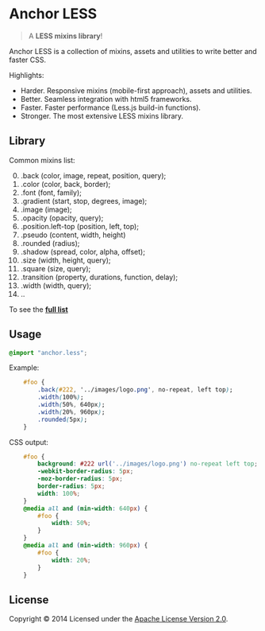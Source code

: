 # Anchor LESS

> A **LESS mixins library**!

Anchor LESS is a collection of mixins, assets and utilities to write better and faster CSS.

Highlights:

- Harder. Responsive mixins (mobile-first approach), assets and utilities.
- Better. Seamless integration with html5 frameworks.
- Faster. Faster performance (Less.js build-in functions).
- Stronger. The most extensive LESS mixins library.

## Library

Common mixins list:

00. .back (color, image, repeat, position, query);
00. .color (color, back, border);
00. .font (font, family);
00. .gradient (start, stop, degrees, image);
00. .image (image);
00. .opacity (opacity, query);
00. .position.left-top (position, left, top);
00. .pseudo (content, width, height)
00. .rounded (radius);
00. .shadow (spread, color, alpha, offset);
00. .size (width, height, query);
00. .square (size, query);
00. .transition (property, durations, function, delay);
00. .width (width, query);
00. ..

To see the **[full list](partials/SUMMARY.md)**

## Usage
```css
@import "anchor.less";
```
Example:
```css
    #foo {
        .back(#222, '../images/logo.png', no-repeat, left top);
        .width(100%);
        .width(50%, 640px);
        .width(20%, 960px);
        .rounded(5px);
    }
```
CSS output:
```css
    #foo {
        background: #222 url('../images/logo.png') no-repeat left top;
        -webkit-border-radius: 5px;
        -moz-border-radius: 5px;
        border-radius: 5px;
        width: 100%;
    }
    @media all and (min-width: 640px) {
        #foo {
            width: 50%;
        }
    }
    @media all and (min-width: 960px) {
        #foo {
            width: 20%;
        }
    }
```
## License

Copyright © 2014 Licensed under the [Apache License Version 2.0](LICENSE).
